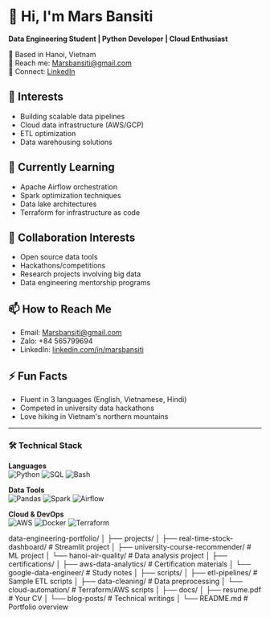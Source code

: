 # 👋 Hi, I'm Mars Bansiti

**Data Engineering Student | Python Developer | Cloud Enthusiast**

📍 Based in Hanoi, Vietnam  
📧 Reach me: [Marsbansiti@gmail.com](mailto:Marsbansiti@gmail.com)  
🔗 Connect: [LinkedIn](https://linkedin.com/in/marsbansiti)

## 👀 Interests
- Building scalable data pipelines
- Cloud data infrastructure (AWS/GCP)
- ETL optimization
- Data warehousing solutions

## 🌱 Currently Learning
- Apache Airflow orchestration
- Spark optimization techniques
- Data lake architectures
- Terraform for infrastructure as code

## 💞️ Collaboration Interests
- Open source data tools
- Hackathons/competitions
- Research projects involving big data
- Data engineering mentorship programs

## 📫 How to Reach Me
- Email: Marsbansiti@gmail.com
- Zalo: +84 565799694
- LinkedIn: [linkedin.com/in/marsbansiti](https://linkedin.com/in/marsbansiti)

## ⚡ Fun Facts
- Fluent in 3 languages (English, Vietnamese, Hindi)
- Competed in university data hackathons
- Love hiking in Vietnam's northern mountains

---

### 🛠️ Technical Stack
**Languages**  
![Python](https://img.shields.io/badge/Python-3776AB?style=for-the-badge&logo=python&logoColor=white)
![SQL](https://img.shields.io/badge/SQL-4479A1?style=for-the-badge&logo=postgresql&logoColor=white)
![Bash](https://img.shields.io/badge/Shell_Script-121011?style=for-the-badge&logo=gnu-bash&logoColor=white)

**Data Tools**  
![Pandas](https://img.shields.io/badge/Pandas-2C2D72?style=for-the-badge&logo=pandas&logoColor=white)
![Spark](https://img.shields.io/badge/Apache_Spark-E25A1C?style=for-the-badge&logo=apachespark&logoColor=white)
![Airflow](https://img.shields.io/badge/Airflow-017CEE?style=for-the-badge&logo=apacheairflow&logoColor=white)

**Cloud & DevOps**  
![AWS](https://img.shields.io/badge/AWS-232F3E?style=for-the-badge&logo=amazonaws&logoColor=white)
![Docker](https://img.shields.io/badge/Docker-2496ED?style=for-the-badge&logo=docker&logoColor=white)
![Terraform](https://img.shields.io/badge/Terraform-7B42BC?style=for-the-badge&logo=terraform&logoColor=white)


data-engineering-portfolio/
│
├── projects/
│   ├── real-time-stock-dashboard/       # Streamlit project
│   ├── university-course-recommender/   # ML project
│   └── hanoi-air-quality/               # Data analysis project
│
├── certifications/
│   ├── aws-data-analytics/              # Certification materials
│   └── google-data-engineer/            # Study notes
│
├── scripts/
│   ├── etl-pipelines/                   # Sample ETL scripts
│   ├── data-cleaning/                   # Data preprocessing
│   └── cloud-automation/                # Terraform/AWS scripts
│
├── docs/
│   ├── resume.pdf                       # Your CV
│   └── blog-posts/                      # Technical writings
│
└── README.md                            # Portfolio overview
